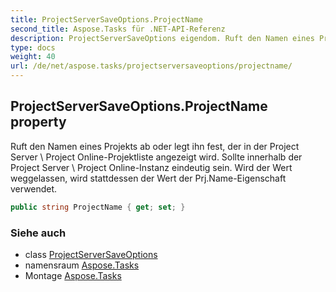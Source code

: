 ```yaml
---
title: ProjectServerSaveOptions.ProjectName
second_title: Aspose.Tasks für .NET-API-Referenz
description: ProjectServerSaveOptions eigendom. Ruft den Namen eines Projekts ab oder legt ihn fest der in der Project Server  Project OnlineProjektliste angezeigt wird. Sollte innerhalb der Project Server  Project OnlineInstanz eindeutig sein. Wird der Wert weggelassen wird stattdessen der Wert der Prj.NameEigenschaft verwendet.
type: docs
weight: 40
url: /de/net/aspose.tasks/projectserversaveoptions/projectname/
---
```

## ProjectServerSaveOptions.ProjectName property

Ruft den Namen eines Projekts ab oder legt ihn fest, der in der Project Server \ Project Online-Projektliste angezeigt wird. Sollte innerhalb der Project Server \ Project Online-Instanz eindeutig sein. Wird der Wert weggelassen, wird stattdessen der Wert der Prj.Name-Eigenschaft verwendet.

```csharp
public string ProjectName { get; set; }
```

### Siehe auch

* class [ProjectServerSaveOptions](../)
* namensraum [Aspose.Tasks](../../projectserversaveoptions/)
* Montage [Aspose.Tasks](../../../)


